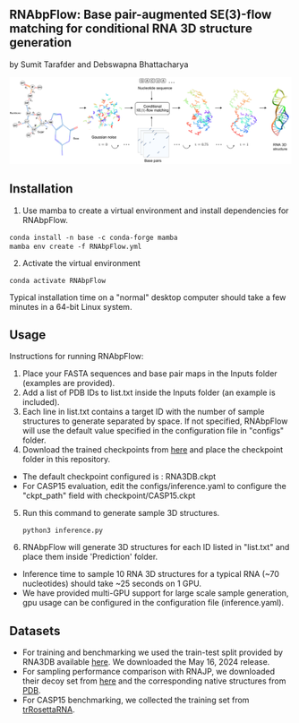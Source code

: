 ## RNAbpFlow: Base pair-augmented SE(3)-flow matching for conditional RNA 3D structure generation

by Sumit Tarafder and Debswapna Bhattacharya


![alt text](RNAbpFlow.png)

## Installation

1. Use mamba to create a virtual environment and install dependencies for RNAbpFlow.

```
conda install -n base -c conda-forge mamba
mamba env create -f RNAbpFlow.yml
```

2. Activate the virtual environment

```
conda activate RNAbpFlow
```

Typical installation time on a "normal" desktop computer should take a few minutes in a 64-bit Linux system.

## Usage

Instructions for running RNAbpFlow:

1. Place your FASTA sequences and base pair maps in the Inputs folder (examples are provided).
2. Add a list of PDB IDs to list.txt inside the Inputs folder (an example is included).
3. Each line in list.txt contains a target ID with the number of sample structures to generate separated by space. If not specified, RNAbpFlow will use the default value specified in the configuration file in "configs" folder.
4. Download the trained checkpoints from [here](https://doi.org/10.5281/zenodo.14729510) and place the checkpoint folder in this repository.
- The default checkpoint configured is : RNA3DB.ckpt
- For CASP15 evaluation, edit the configs/inference.yaml to configure the "ckpt_path" field with checkpoint/CASP15.ckpt
5. Run this command to generate sample 3D structures.
   ```
   python3 inference.py
   ```

6. RNAbpFlow will generate 3D structures for each ID listed in "list.txt" and place them inside 'Prediction' folder.
-   Inference time to sample 10 RNA 3D structures for a typical RNA (~70 nucleotides) should take ~25 seconds on 1 GPU.
-   We have provided multi-GPU support for large scale sample generation, gpu usage can be configured in the configuration file (inference.yaml).

## Datasets

- For training and benchmarking we used the train-test split provided by RNA3DB available [here](https://github.com/marcellszi/rna3db). We downloaded the May 16, 2024 release.
- For sampling performance comparison with RNAJP, we downloaded their decoy set from [here](https://rna.physics.missouri.edu/RNAJP/index.html) and the corresponding native structures from [PDB](https://www.rcsb.org/).
- For CASP15 benchmarking, we collected the training set from [trRosettaRNA](https://yanglab.qd.sdu.edu.cn/trRosettaRNA/benchmark/).

